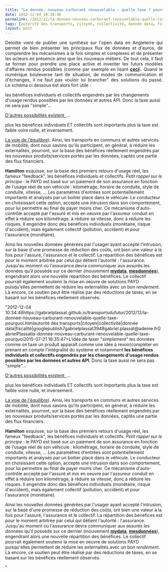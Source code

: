 ```yaml
---
title: "La donnée, nouveau carburant renouvelable - quelle taxe ? pourquoi ?"
date: 2012-12-04 10:34:46
permalink: /2012/12/la-donnee-nouveau-carburant-renouvelable-quelle-taxe-pourquoi.html
tags: [autorité des transports, citoyen, collectivité, donnée data, fiscalité, google]
layout: post
---
```


<p style="text-align: justify;">Deloitte vient de publier une synthèse sur l'open data en Angleterre qui permet de bien présenter les principaux flux de données et d'euros, de comprendre les mécanismes à la fois simples et complexes et de présenter les acteurs en présence ainsi que les nouveaux métiers. De tout cela, il faut se former pour prendre une place active et inventer les futurs modèles d'affaires rendus possibles (comme par exemple en lisant <strong><a href="http://donneesouvertes.info/author/schignard/" target="_blank">ceci</a></strong>). Quand le numérique bouleverse tant de situation, de modes de communication et d'échanges, il ne faut pas vouloir lui brancher" des solutions du passé. Le schéma ci dessous est alors fort utile :</p> <p style="text-align: justify> <a class="asset-img-link"" href="https://gabrielplassat.github.io/transportsdufutur/wp-content/uploads/sites/6/old/6a0120a66d2ad4970b017c344209a2970b-pi.jpg" style="display: inline><img rel="lightbox[]"" alt="Uk_data" border="0" class="asset  asset-image at-xid-6a0120a66d2ad4970b017c344209a2970b image-full" src="/wp-content/uploads/sites/6/old/6a0120a66d2ad4970b017c344209a2970b-800wi.jpg" title="Uk_data" /></a></p> <p style="text-align: justify>L'idée de taxer "simplement" les données comme on taxe un produit apparaît comme une idée à revoir/compléter en prenant en compte l'intégralité du système et notamment <strong>les bénéfices individuels et collectifs engendrés par les changements d'usage rendus possibles par les données et autres API</strong>. Donc la taxe aussi ne sera pas "simple"... </p>   <!--more-->  <p style="text-align: justify>Le schéma de Deloitte indique bien dans les Outputs (en bas) que les consommateurs finaux (Gouvernement, Business et Citoyen) vont pouvoir utiliser des produits et/ou services nouveaux grâce à l'accès à de nouvelles données, elles-mêmes transformées grâce à des robots "intermédiaires". La donnée fait donc fonctionner des générateurs de produits/services innovants, sans être détruite puisqu'il s'agit d'une connaissance immatérielle elle est ré-utilisable. En ce sens, c'est un carburant renouvelable. A ce stade, il est imaginable de taxer la donnée à la source, ou encore une partie des bénéfices sur les produits/services innovants rendus possibles par la donnée. Ces deux solutions auront pour conséquence de freiner la diffusion des API et des données, en ne sélectionnant que celles qui sont "rentables" au regard des modèles d'affaires "traditionnels". <strong><a href="http://donneesouvertes.info/2012/11/15/monetiser-les-donnees-du-transport-public-chiche/" target="_blank">D'autres possibilités existent  </a></strong>...</p> <p style="text-align: justify>Le numérique permet d'accéder à un niveau de connaissance inédit sur les usages et également les changements d'usage rendus possibles grâce à l'utilisation de nouvelles données, nouvelles APIs, nouveaux produits/services. Cette "écart" avant/après peut engendrer des bénéfices individuels (payer moins cher, gagner du temps) et des bénéfices collectifs (générer moins de pollution, réduire la congestion). Ces réductions d'externalités (non quantifiables sans outils numériques car diffuses) peuvent servir de base pour asseoir une taxe basée sur les usages réels : <strong>plus les bénéfices individuels ET collectifs sont importants plus la taxe est faible voire nulle, et inversement</strong>. </p> <p style="text-align: justify>Une autre solution serait de réallouer des dépenses prévues pour réduire les externalités négatives vers les acteurs le faisant avec un rendement supérieur aux investissements classiques. En permettant à des acteurs économiques de gagner de l'argent, par un prélèvement des bénéfices (individuels et collectifs) générés par de nouveaux services / modèles d'affaires, eux-mêmes générés par de nouvelles données, nous allons accélérer l'industrialisation de ces produits/services innovants en les "sélectionnant" sur la base de leurs impacts réels. Ce mécanisme est détaillé dans un article précédent (<strong><a href="https://gabrielplassat.github.io/transportsdufutur/2012/10/la-voie-de-lequilibre-industries-citoyens-environnement-et-territoires.html" target="_blank">La voie de l'équilibre</a></strong>). Ainsi, les transports en communs et autres services de mobilité, dont nous savons qu'ils participent, en général, à réduire les externalités, pourront, sur la base des bénéfices réellement engendrés par les nouveaux produits/services portés par les données, captés une partie des flux financiers. </p> <p style="text-align: justify>Un exemple 100% privé est également intéressant, celui du système "Pay As You Drive" des assurances. Un rapport <a href="http://fr.slideshare.net/transportsdufutur/07-payd-bordoffnoel" target="_blank"><strong>Hamilton</strong> </a>esquisse, sur la base des premiers retours d'usage réel, les fameux "feedback", les bénéfices individuels et collectifs. <em>Petit rappel sur le principe</em> : le PAYD est basé sur un paiement de son assurance en fonction de l'usage réel de son véhicule : kilométrage, horaire de conduite, style de conduite, vitesse, ... Les paramètres d'entrées sont potentiellement importants et analysés par un boitier placé dans le véhicule. Le conducteur en choisissant cette option, accepte une intrusion dans son comportement, pour lui permettre au final de payer moins cher. Ce mécanisme d'auto-contrôle accepté par l'assuré et mis en oeuvre par l'assureur conduit en effet à réduire son kilométrage, à réduire sa vitesse, donc à réduire les risques. Il engendre donc des bénéfices individuels (monétaire, risque d'accident), mais également collectif (pollution, accident) et pour l'assurance (monétaire). </p> <p style="text-align: justify padding-left: 30px><em>Let's add up the positive externalities. The Hamilton Project estimates charging by the mile would reduce driving by 8 percent nationally, which is roughly the same reduction an extra $1-a-gallon gas tax would achieve. Less driving means less oil used and fewer carbon emissions -- 4 and 2 percent less, respectively. It also means less traffic and fewer accidents, which saves us another $50-60 billion (in 2008 dollars) or so. Those savings mean we save too -- an average of $270 a year, skewed towards lower-income households that tend to drive less -- since insurers will have fewer accidents to cover.</em></p> <p style="text-align: justify>Ainsi les nouvelles données générées par l'usager ayant accepté l'intrusion, sur la base d'une promesse de réduction des coûts, ont bien une valeur à la fois pour l'assuré, l'assurance et le collectif. La répartition des bénéfices est pour le moment arbitrée par celui qui détient l'autorité : l'assurance. Jusqu'au moment où l'assurance devra communiquer aux assurés les données qu'il possède sur ce dernier (mouvement <strong><a href="http://www.cabinetoffice.gov.uk/resource-library/better-choices-better-deals" target="_blank">mydata</a></strong>, <strong><a href="http://fing.org/?Rendez-moi-mes-donnees" target="_blank">mesdonnées</a></strong>), engendrant alors une nouvelle répartition des bénéfices. Le collectif pourrait également soutenir la mise en oeuvre de solutions PAYD puisqu'elles permettent de réduire les externalités avec un bon <em>rendement</em>. Là encore, ce soutien peut être réalisé par des réductions de taxes, en se basant sur les bénéfices réellement observés.</p> <p style="text-align: justify> <br /> </p> <iframe frameborder="0"" height="400" marginheight="0" marginwidth="0" scrolling="no" src="http://www.slideshare.net/slideshow/embed_code/15478994" width="476"></iframe>"2012-12-04 10:34:46https://gabrielplassat.github.io/transportsdufutur/2012/12/la-donnee-nouveau-carburant-renouvelable-quelle-taxe-pourquoi.htmlautorité des transports|citoyen|collectivité|donnée data|fiscalité|googlepublish7gabrielplassat3948gabriel.plassat@ademe.frGabrielPlassatla-donnee-nouveau-carburant-renouvelable-quelle-taxe-pourquoi2015-07-21 16:35:47>L'idée de taxer "simplement" les données comme on taxe un produit apparaît comme une idée à revoir/compléter en prenant en compte l'intégralité du système et notamment <strong>les bénéfices individuels et collectifs engendrés par les changements d'usage rendus possibles par les données et autres API</strong>. Donc la taxe aussi ne sera pas "simple"... </p>   <!--more-->  <p style="text-align: justifyelle est ré-utilisable. En ce sens, c'est un carburant renouvelable. A ce stade, il est imaginable de taxer la donnée à la source, ou encore une partie des bénéfices sur les produits/services innovants rendus possibles par la donnée. Ces deux solutions auront pour conséquence de freiner la diffusion des API et des données, en ne sélectionnant que celles qui sont "rentables" au regard des modèles d'affaires "traditionnels". <strong><a href="http://donneesouvertes.info/2012/11/15/monetiser-les-donnees-du-transport-public-chiche/" target="_blank">D'autres possibilités existent  </a></strong>...</p> <p style="text-align: justify>Le numérique permet d'accéder à un niveau de connaissance inédit sur les usages et également les changements d'usage rendus possibles grâce à l'utilisation de nouvelles données, nouvelles APIs, nouveaux produits/services. Cette "écart" avant/après peut engendrer des bénéfices individuels (payer moins cher, gagner du temps) et des bénéfices collectifs (générer moins de pollution, réduire la congestion). Ces réductions d'externalités (non quantifiables sans outils numériques car diffuses) peuvent servir de base pour asseoir une taxe basée sur les usages réels : <strong>plus les bénéfices individuels ET collectifs sont importants plus la taxe est faible voire nulle, et inversement</strong>. </p> <p style="text-align: justify>Une autre solution serait de réallouer des dépenses prévues pour réduire les externalités négatives vers les acteurs le faisant avec un rendement supérieur aux investissements classiques. En permettant à des acteurs économiques de gagner de l'argent, par un prélèvement des bénéfices (individuels et collectifs) générés par de nouveaux services / modèles d'affaires, eux-mêmes générés par de nouvelles données, nous allons accélérer l'industrialisation de ces produits/services innovants en les "sélectionnant" sur la base de leurs impacts réels. Ce mécanisme est détaillé dans un article précédent (<strong><a href="https://gabrielplassat.github.io/transportsdufutur/2012/10/la-voie-de-lequilibre-industries-citoyens-environnement-et-territoires.html" target="_blank">La voie de l'équilibre</a></strong>). Ainsi, les transports en communs et autres services de mobilité, dont nous savons qu'ils participent, en général, à réduire les externalités, pourront, sur la base des bénéfices réellement engendrés par les nouveaux produits/services portés par les données, captés une partie des flux financiers. </p> <p style="text-align: justify>Un exemple 100% privé est également intéressant, celui du système "Pay As You Drive" des assurances. Un rapport <a href="http://fr.slideshare.net/transportsdufutur/07-payd-bordoffnoel" target="_blank"><strong>Hamilton</strong> </a>esquisse, sur la base des premiers retours d'usage réel, les fameux "feedback", les bénéfices individuels et collectifs. <em>Petit rappel sur le principe</em> : le PAYD est basé sur un paiement de son assurance en fonction de l'usage réel de son véhicule : kilométrage, horaire de conduite, style de conduite, vitesse, ... Les paramètres d'entrées sont potentiellement importants et analysés par un boitier placé dans le véhicule. Le conducteur en choisissant cette option, accepte une intrusion dans son comportement, pour lui permettre au final de payer moins cher. Ce mécanisme d'auto-contrôle accepté par l'assuré et mis en oeuvre par l'assureur conduit en effet à réduire son kilométrage, à réduire sa vitesse, donc à réduire les risques. Il engendre donc des bénéfices individuels (monétaire, risque d'accident), mais également collectif (pollution, accident) et pour l'assurance (monétaire). </p> <p style="text-align: justify><em>Let's add up the positive externalities. The Hamilton Project estimates charging by the mile would reduce driving by 8 percent nationally, which is roughly the same reduction an extra $1-a-gallon gas tax would achieve. Less driving means less oil used and fewer carbon emissions -- 4 and 2 percent less, respectively. It also means less traffic and fewer accidents, which saves us another $50-60 billion (in 2008 dollars) or so. Those savings mean we save too -- an average of $270 a year, skewed towards lower-income households that tend to drive less -- since insurers will have fewer accidents to cover.</em></p> <p style="text-align: justify>Ainsi les nouvelles données générées par l'usager ayant accepté l'intrusion, sur la base d'une promesse de réduction des coûts, ont bien une valeur à la fois pour l'assuré, l'assurance et le collectif. La répartition des bénéfices est pour le moment arbitrée par celui qui détient l'autorité : l'assurance. Jusqu'au moment où l'assurance devra communiquer aux assurés les données qu'il possède sur ce dernier (mouvement <strong><a href="http://www.cabinetoffice.gov.uk/resource-library/better-choices-better-deals" target="_blank">mydata</a></strong>, <strong><a href="http://fing.org/?Rendez-moi-mes-donnees" target="_blank">mesdonnées</a></strong>), engendrant alors une nouvelle répartition des bénéfices. Le collectif pourrait également soutenir la mise en oeuvre de solutions PAYD puisqu'elles permettent de réduire les externalités avec un bon <em>rendement</em>. Là encore, ce soutien peut être réalisé par des réductions de taxes, en se basant sur les bénéfices réellement observés.</p> <p style="text-align: justify> <br /> </p> <iframe frameborder="0"" height="400" marginheight="0" marginwidth="0" scrolling="no" src="http://www.slideshare.net/slideshow/embed_code/15478994" width="476"></iframe>"
